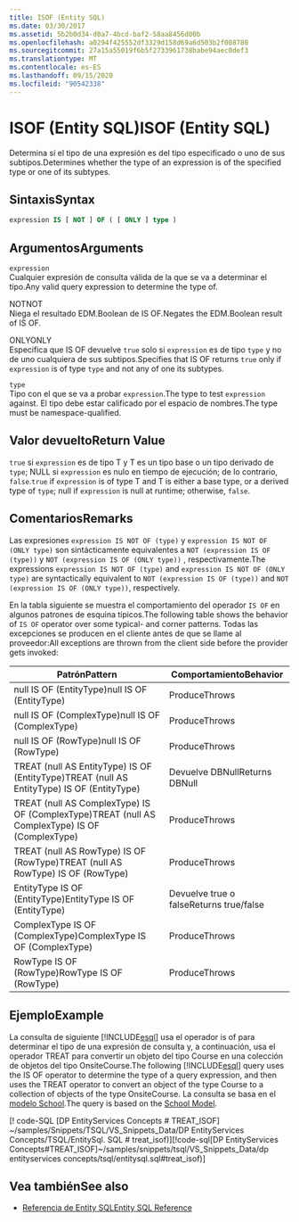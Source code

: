 ```yaml
---
title: ISOF (Entity SQL)
ms.date: 03/30/2017
ms.assetid: 5b2b0d34-d0a7-4bcd-baf2-58aa8456d00b
ms.openlocfilehash: a0294f425552df3329d158d69a6d503b2f008780
ms.sourcegitcommit: 27a15a55019f6b5f2733961738babe94aec0def3
ms.translationtype: MT
ms.contentlocale: es-ES
ms.lasthandoff: 09/15/2020
ms.locfileid: "90542338"
---
```

# <a name="isof-entity-sql"></a><span data-ttu-id="26145-102">ISOF (Entity SQL)</span><span class="sxs-lookup"><span data-stu-id="26145-102">ISOF (Entity SQL)</span></span>
<span data-ttu-id="26145-103">Determina si el tipo de una expresión es del tipo especificado o uno de sus subtipos.</span><span class="sxs-lookup"><span data-stu-id="26145-103">Determines whether the type of an expression is of the specified type or one of its subtypes.</span></span>  
  
## <a name="syntax"></a><span data-ttu-id="26145-104">Sintaxis</span><span class="sxs-lookup"><span data-stu-id="26145-104">Syntax</span></span>  
  
```sql  
expression IS [ NOT ] OF ( [ ONLY ] type )  
```  
  
## <a name="arguments"></a><span data-ttu-id="26145-105">Argumentos</span><span class="sxs-lookup"><span data-stu-id="26145-105">Arguments</span></span>  
 `expression`  
 <span data-ttu-id="26145-106">Cualquier expresión de consulta válida de la que se va a determinar el tipo.</span><span class="sxs-lookup"><span data-stu-id="26145-106">Any valid query expression to determine the type of.</span></span>  
  
 <span data-ttu-id="26145-107">NOT</span><span class="sxs-lookup"><span data-stu-id="26145-107">NOT</span></span>  
 <span data-ttu-id="26145-108">Niega el resultado EDM.Boolean de IS OF.</span><span class="sxs-lookup"><span data-stu-id="26145-108">Negates the EDM.Boolean result of IS OF.</span></span>  
  
 <span data-ttu-id="26145-109">ONLY</span><span class="sxs-lookup"><span data-stu-id="26145-109">ONLY</span></span>  
 <span data-ttu-id="26145-110">Especifica que IS OF devuelve `true` solo si `expression` es de tipo `type` y no de uno cualquiera de sus subtipos.</span><span class="sxs-lookup"><span data-stu-id="26145-110">Specifies that IS OF returns `true` only if `expression` is of type `type` and not any of one its subtypes.</span></span>  
  
 `type`  
 <span data-ttu-id="26145-111">Tipo con el que se va a probar `expression`.</span><span class="sxs-lookup"><span data-stu-id="26145-111">The type to test `expression` against.</span></span> <span data-ttu-id="26145-112">El tipo debe estar calificado por el espacio de nombres.</span><span class="sxs-lookup"><span data-stu-id="26145-112">The type must be namespace-qualified.</span></span>  
  
## <a name="return-value"></a><span data-ttu-id="26145-113">Valor devuelto</span><span class="sxs-lookup"><span data-stu-id="26145-113">Return Value</span></span>  
 <span data-ttu-id="26145-114">`true` si `expression` es de tipo T y T es un tipo base o un tipo derivado de `type`; NULL si `expression` es nulo en tiempo de ejecución; de lo contrario, `false`.</span><span class="sxs-lookup"><span data-stu-id="26145-114">`true` if `expression` is of type T and T is either a base type, or a derived type of `type`; null if `expression` is null at runtime; otherwise, `false`.</span></span>  
  
## <a name="remarks"></a><span data-ttu-id="26145-115">Comentarios</span><span class="sxs-lookup"><span data-stu-id="26145-115">Remarks</span></span>  
 <span data-ttu-id="26145-116">Las expresiones `expression IS NOT OF (type)` y `expression IS NOT OF (ONLY type)` son sintácticamente equivalentes a `NOT (expression IS OF (type))` y `NOT (expression IS OF (ONLY type))` , respectivamente.</span><span class="sxs-lookup"><span data-stu-id="26145-116">The expressions `expression IS NOT OF (type)` and `expression IS NOT OF (ONLY type)` are syntactically equivalent to `NOT (expression IS OF (type))` and `NOT (expression IS OF (ONLY type))`, respectively.</span></span>  
  
 <span data-ttu-id="26145-117">En la tabla siguiente se muestra el comportamiento del operador `IS OF` en algunos patrones de esquina típicos.</span><span class="sxs-lookup"><span data-stu-id="26145-117">The following table shows the behavior of `IS OF` operator over some typical- and corner patterns.</span></span> <span data-ttu-id="26145-118">Todas las excepciones se producen en el cliente antes de que se llame al proveedor:</span><span class="sxs-lookup"><span data-stu-id="26145-118">All exceptions are thrown from the client side before the provider gets invoked:</span></span>  
  
|<span data-ttu-id="26145-119">Patrón</span><span class="sxs-lookup"><span data-stu-id="26145-119">Pattern</span></span>|<span data-ttu-id="26145-120">Comportamiento</span><span class="sxs-lookup"><span data-stu-id="26145-120">Behavior</span></span>|  
|-------------|--------------|  
|<span data-ttu-id="26145-121">null IS OF (EntityType)</span><span class="sxs-lookup"><span data-stu-id="26145-121">null IS OF (EntityType)</span></span>|<span data-ttu-id="26145-122">Produce</span><span class="sxs-lookup"><span data-stu-id="26145-122">Throws</span></span>|  
|<span data-ttu-id="26145-123">null IS OF (ComplexType)</span><span class="sxs-lookup"><span data-stu-id="26145-123">null IS OF (ComplexType)</span></span>|<span data-ttu-id="26145-124">Produce</span><span class="sxs-lookup"><span data-stu-id="26145-124">Throws</span></span>|  
|<span data-ttu-id="26145-125">null IS OF (RowType)</span><span class="sxs-lookup"><span data-stu-id="26145-125">null IS OF (RowType)</span></span>|<span data-ttu-id="26145-126">Produce</span><span class="sxs-lookup"><span data-stu-id="26145-126">Throws</span></span>|  
|<span data-ttu-id="26145-127">TREAT (null AS EntityType) IS OF (EntityType)</span><span class="sxs-lookup"><span data-stu-id="26145-127">TREAT (null AS EntityType) IS OF (EntityType)</span></span>|<span data-ttu-id="26145-128">Devuelve DBNull</span><span class="sxs-lookup"><span data-stu-id="26145-128">Returns DBNull</span></span>|  
|<span data-ttu-id="26145-129">TREAT (null AS ComplexType) IS OF (ComplexType)</span><span class="sxs-lookup"><span data-stu-id="26145-129">TREAT (null AS ComplexType) IS OF (ComplexType)</span></span>|<span data-ttu-id="26145-130">Produce</span><span class="sxs-lookup"><span data-stu-id="26145-130">Throws</span></span>|  
|<span data-ttu-id="26145-131">TREAT (null AS RowType) IS OF (RowType)</span><span class="sxs-lookup"><span data-stu-id="26145-131">TREAT (null AS RowType) IS OF (RowType)</span></span>|<span data-ttu-id="26145-132">Produce</span><span class="sxs-lookup"><span data-stu-id="26145-132">Throws</span></span>|  
|<span data-ttu-id="26145-133">EntityType IS OF (EntityType)</span><span class="sxs-lookup"><span data-stu-id="26145-133">EntityType IS OF (EntityType)</span></span>|<span data-ttu-id="26145-134">Devuelve true o false</span><span class="sxs-lookup"><span data-stu-id="26145-134">Returns true/false</span></span>|  
|<span data-ttu-id="26145-135">ComplexType IS OF (ComplexType)</span><span class="sxs-lookup"><span data-stu-id="26145-135">ComplexType IS OF (ComplexType)</span></span>|<span data-ttu-id="26145-136">Produce</span><span class="sxs-lookup"><span data-stu-id="26145-136">Throws</span></span>|  
|<span data-ttu-id="26145-137">RowType IS OF (RowType)</span><span class="sxs-lookup"><span data-stu-id="26145-137">RowType IS OF (RowType)</span></span>|<span data-ttu-id="26145-138">Produce</span><span class="sxs-lookup"><span data-stu-id="26145-138">Throws</span></span>|  
  
## <a name="example"></a><span data-ttu-id="26145-139">Ejemplo</span><span class="sxs-lookup"><span data-stu-id="26145-139">Example</span></span>  
 <span data-ttu-id="26145-140">La consulta de siguiente [!INCLUDE[esql](../../../../../../includes/esql-md.md)] usa el operador is of para determinar el tipo de una expresión de consulta y, a continuación, usa el operador TREAT para convertir un objeto del tipo Course en una colección de objetos del tipo OnsiteCourse.</span><span class="sxs-lookup"><span data-stu-id="26145-140">The following [!INCLUDE[esql](../../../../../../includes/esql-md.md)] query uses the IS OF operator to determine the type of a query expression, and then uses the TREAT operator to convert an object of the type Course to a collection of objects of the type OnsiteCourse.</span></span> <span data-ttu-id="26145-141">La consulta se basa en el [modelo School](/previous-versions/dotnet/netframework-4.0/bb896300(v=vs.100)).</span><span class="sxs-lookup"><span data-stu-id="26145-141">The query is based on the [School Model](/previous-versions/dotnet/netframework-4.0/bb896300(v=vs.100)).</span></span>  
  
 <span data-ttu-id="26145-142">[! code-SQL [DP EntityServices Concepts # TREAT_ISOF] ~/samples/Snippets/TSQL/VS_Snippets_Data/DP EntityServices Concepts/TSQL/EntitySql. SQL # treat_isof)]</span><span class="sxs-lookup"><span data-stu-id="26145-142">[!code-sql[DP EntityServices Concepts#TREAT_ISOF]~/samples/snippets/tsql/VS_Snippets_Data/dp entityservices concepts/tsql/entitysql.sql#treat_isof)]</span></span>  
  
## <a name="see-also"></a><span data-ttu-id="26145-143">Vea también</span><span class="sxs-lookup"><span data-stu-id="26145-143">See also</span></span>

- [<span data-ttu-id="26145-144">Referencia de Entity SQL</span><span class="sxs-lookup"><span data-stu-id="26145-144">Entity SQL Reference</span></span>](entity-sql-reference.md)
